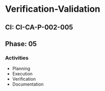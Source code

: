 # Verification-Validation

## CI: CI-CA-P-002-005
## Phase: 05

### Activities
- Planning
- Execution
- Verification
- Documentation
